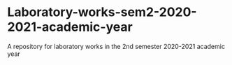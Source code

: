 # Laboratory-works-sem2-2020-2021-academic-year
A repository for laboratory works in the 2nd semester 2020-2021 academic year
